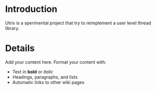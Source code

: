 # Introduction #

Utrix is a sperimental project that try to reimplement a user level thread library.


# Details #

Add your content here.  Format your content with:
  * Text in **bold** or _italic_
  * Headings, paragraphs, and lists
  * Automatic links to other wiki pages